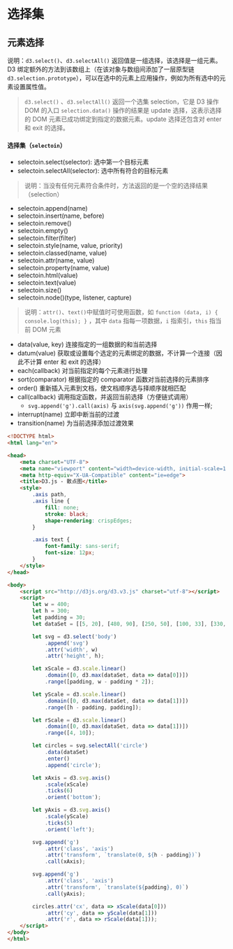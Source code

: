 # 选择集

## 元素选择 
说明：`d3.select()`、`d3.selectAll()` 返回值是一组选择，该选择是一组元素。D3 绑定额外的方法到该数组上（在该对象与数组间添加了一层原型链 `d3.selection.prototype`），可以在选中的元素上应用操作，例如为所有选中的元素设置属性值。

> `d3.select()` 、`d3.selectAll()` 返回一个选集 selection，它是 D3 操作 DOM 的入口
> `selection.data()` 操作的结果是 update 选择，这表示选择的 DOM 元素已成功绑定到指定的数据元素。update 选择还包含对 enter 和 exit 的选择。

#### 选择集（`selectoin`）
* selectoin.select(selector): 选中第一个目标元素
* selectoin.selectAll(selector): 选中所有符合的目标元素

> 说明：当没有任何元素符合条件时，方法返回的是一个空的选择结果（selection）

* selectoin.append(name)
* selectoin.insert(name, before)
* selectoin.remove()
* selectoin.empty()
* selectoin.filter(filter)
* selectoin.style(name, value, priority)
* selectoin.classed(name, value)
* selectoin.attr(name, value)
* selectoin.property(name, value)
* selectoin.html(value)
* selectoin.text(value)
* selectoin.size()
* selectoin.node()(type, listener, capture)

> 说明：`attr()`、`text()`中赋值时可使用函数，如 `function (data, i) { console.log(this); }` ，其中 `data` 指每一项数据，`i` 指索引，`this` 指当前 DOM 元素

* data(value, key) 连接指定的一组数据的和当前选择
* datum(value) 获取或设置每个选定的元素绑定的数据，不计算一个连接（因此不计算 enter 和 exit 的选择）
* each(callback) 对当前指定的每个元素进行处理
* sort(comparator) 根据指定的 comparator 函数对当前选择的元素排序
* order() 重新插入元素到文档，使文档顺序选与择顺序就相匹配
* call(callback) 调用指定函数，并返回当前选择（方便链式调用）
    * `svg.append('g').call(axis)` 与 `axis(svg.append('g'))` 作用一样;
* interrupt(name) 立即中断当前的过渡
* transition(name) 为当前选择添加过渡效果

```html
<!DOCTYPE html>
<html lang="en">

<head>
    <meta charset="UTF-8">
    <meta name="viewport" content="width=device-width, initial-scale=1.0">
    <meta http-equiv="X-UA-Compatible" content="ie=edge">
    <title>D3.js - 散点图</title>
    <style>
        .axis path,
        .axis line {
            fill: none;
            stroke: black;
            shape-rendering: crispEdges;
        }

        .axis text {
            font-family: sans-serif;
            font-size: 12px;
        }
    </style>
</head>

<body>
    <script src="http://d3js.org/d3.v3.js" charset="utf-8"></script>
    <script>
        let w = 400;
        let h = 300;
        let padding = 30;
        let dataSet = [[5, 20], [480, 90], [250, 50], [100, 33], [330, 95], [410, 12], [475, 44], [25, 67], [85, 21], [220, 88]];

        let svg = d3.select('body')
            .append('svg')
            .attr('width', w)
            .attr('height', h);

        let xScale = d3.scale.linear()
            .domain([0, d3.max(dataSet, data => data[0])])
            .range([padding, w - padding * 2]);

        let yScale = d3.scale.linear()
            .domain([0, d3.max(dataSet, data => data[1])])
            .range([h - padding, padding]);

        let rScale = d3.scale.linear()
            .domain([0, d3.max(dataSet, data => data[1])])
            .range([4, 10]);

        let circles = svg.selectAll('circle')
            .data(dataSet)
            .enter()
            .append('circle');

        let xAxis = d3.svg.axis()
            .scale(xScale)
            .ticks(6)
            .orient('bottom');

        let yAxis = d3.svg.axis()
            .scale(yScale)
            .ticks(5)
            .orient('left');

        svg.append('g')
            .attr('class', 'axis')
            .attr('transform', `translate(0, ${h - padding})`)
            .call(xAxis);

        svg.append('g')
            .attr('class', 'axis')
            .attr('transform', `translate(${padding}, 0)`)
            .call(yAxis);

        circles.attr('cx', data => xScale(data[0]))
            .attr('cy', data => yScale(data[1]))
            .attr('r', data => rScale(data[1]));
    </script>
</body>
</html>
```